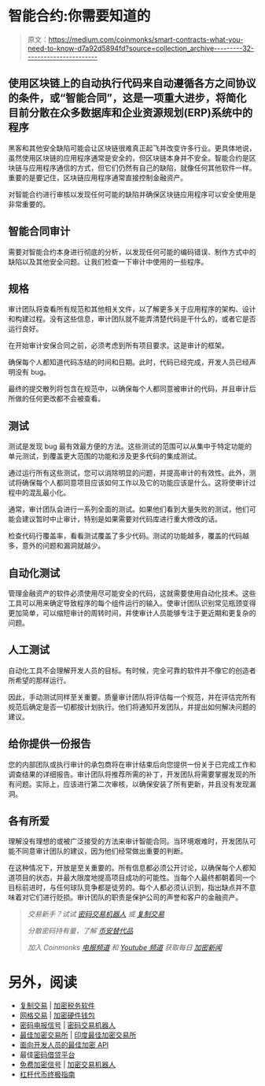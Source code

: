 # 智能合约:你需要知道的

> 原文：<https://medium.com/coinmonks/smart-contracts-what-you-need-to-know-d7a92d5894fd?source=collection_archive---------32----------------------->

## 使用区块链上的自动执行代码来自动遵循各方之间协议的条件，或“智能合同”，这是一项重大进步，将简化目前分散在众多数据库和企业资源规划(ERP)系统中的程序

黑客和其他安全缺陷可能会让区块链很难真正起飞并改变许多行业。更具体地说，虽然使用区块链的应用程序通常是安全的，但区块链本身并不安全。智能合约是区块链与应用程序通信的方式，但它们仍然有自己的缺陷，就像任何其他软件一样。重要的是要记住，区块链应用程序通常直接控制金融资产。

对智能合约进行审核以发现任何可能的缺陷并确保区块链应用程序可以安全使用是非常重要的。

## 智能合同审计

需要对智能合约本身进行彻底的分析，以发现任何可能的编码错误、制作方式中的缺陷以及其他安全问题。让我们检查一下审计中使用的一些程序。

## 规格

审计团队将查看所有规范和其他相关文件，以了解更多关于应用程序的架构、设计和构建过程。没有这些信息，审计团队就不能弄清楚代码是干什么的，或者它是否运行良好。

在开始审计安保合同之前，必须考虑到所有项目要求。这是审计的框架。

确保每个人都知道代码冻结的时间和日期。此时，代码已经完成，开发人员已经声明没有 bug。

最终的提交散列将包含在规范中，以确保每个人都同意被审计的代码，并且审计后所做的任何更改都不会被查看。

## 测试

测试是发现 bug 最有效最方便的方法。这些测试的范围可以从集中于特定功能的单元测试，到覆盖更大范围的功能和涉及更多代码的集成测试。

通过运行所有这些测试，您可以消除明显的问题，并提高审计的有效性。此外，测试将确保每个人都同意项目应该如何工作以及它的功能应该是什么。这将使审计过程中的混乱最小化。

通常，审计团队会进行一系列全面的测试。如果他们看到大量失败的测试，他们可能会建议暂时中止审计，特别是如果需要对代码库进行重大修改的话。

检查代码行覆盖率，看看测试覆盖了多少代码。测试的功能越多，覆盖的代码越多，意外的问题和漏洞就越少。

## 自动化测试

管理金融资产的软件必须使用尽可能安全的代码，这就需要使用自动化技术。这些工具可以用来确定导致程序的每个组件运行的输入。使审计团队识别常见瓶颈变得更加简单，可以缩短审计的周转时间，并使审计人员能够专注于更近期和更复杂的问题。

## 人工测试

自动化工具不会理解开发人员的目标。有时候，完全可靠的软件并不像它的创造者所希望的那样运行。

因此，手动测试同样至关重要。质量审计团队将评估每一个规范，并在评估完所有规范后确定是否一切都按计划执行。他们将通知开发团队，并提出如何解决问题的建议。

## 给你提供一份报告

您的内部团队或执行审计的承包商将在审计结束后向您提供一份关于已完成工作和调查结果的详细报告。审计团队将推荐所需的补丁，开发团队将需要掌握发现的所有问题。实际上，应该进行第二次审核，以确保安装了所有更新，并且没有发现漏洞。

## 各有所爱

理解没有理想的或被广泛接受的方法来审计智能合同。当环境艰难时，开发团队可能不同意审计团队的建议，因为他们经常做出重要的判断。

在这种情况下，开放是至关重要的。所有信息都必须公开讨论，以确保每个人都知道项目的状态，并最大限度地提高项目成功的可能性。当每个人最终都朝着同一个目标前进时，与任何球队竞争都是徒劳的。每个人都必须认识到，指出缺点并不意味着对它们进行贬损。审计团队的职责是保护公司的声誉和客户的金融资产。

> *交易新手？试试* [*密码交易机器人*](/coinmonks/crypto-trading-bot-c2ffce8acb2a) *或* [*复制交易*](/coinmonks/top-10-crypto-copy-trading-platforms-for-beginners-d0c37c7d698c)
> 
> *分散密码持有量，了解* [*币安替代品*](https://coincodecap.com/binance-alternatives)
> 
> *加入 Coinmonks* [*电报频道*](https://t.me/coincodecap) *和* [*Youtube 频道*](https://www.youtube.com/c/coinmonks/videos) *获取每日* [*加密新闻*](http://coincodecap.com/)

# 另外，阅读

*   [复制交易](/coinmonks/top-10-crypto-copy-trading-platforms-for-beginners-d0c37c7d698c) | [加密税务软件](/coinmonks/crypto-tax-software-ed4b4810e338)
*   [网格交易](https://coincodecap.com/grid-trading) | [加密硬件钱包](/coinmonks/the-best-cryptocurrency-hardware-wallets-of-2020-e28b1c124069)
*   [密码电报信号](/coinmonks/top-3-telegram-channels-for-crypto-traders-in-2021-8385f4411ff4) | [密码交易机器人](/coinmonks/crypto-trading-bot-c2ffce8acb2a)
*   [最佳加密交易所](/coinmonks/crypto-exchange-dd2f9d6f3769) | [印度最佳加密交易所](/coinmonks/bitcoin-exchange-in-india-7f1fe79715c9)
*   [面向开发人员的最佳加密 API](/coinmonks/best-crypto-apis-for-developers-5efe3a597a9f)
*   最佳[密码借贷平台](/coinmonks/top-5-crypto-lending-platforms-in-2020-that-you-need-to-know-a1b675cec3fa)
*   [免费加密信号](/coinmonks/free-crypto-signals-48b25e61a8da) | [加密交易机器人](/coinmonks/crypto-trading-bot-c2ffce8acb2a)
*   [杠杆代币终极指南](/coinmonks/leveraged-token-3f5257808b22)